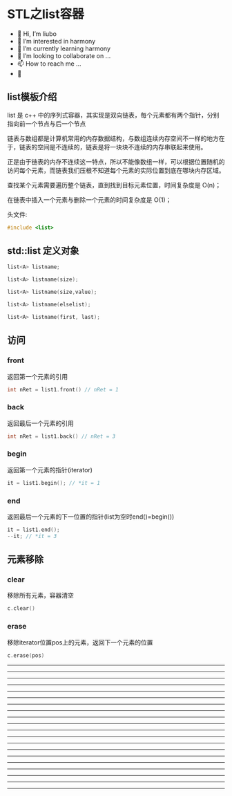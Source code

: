 # STL之list容器

* 👋 Hi, I’m liubo
* 👀 I’m interested in harmony
* 🌱 I’m currently learning harmony
* 💞️ I’m looking to collaborate on ...
* 📫 How to reach me ...
* 📖

## list模板介绍



list 是 c++ 中的序列式容器，其实现是双向链表，每个元素都有两个指针，分别指向前一个节点与后一个节点







链表与数组都是计算机常用的内存数据结构，与数组连续内存空间不一样的地方在于，链表的空间是不连续的，链表是将一块块不连续的内存串联起来使用。

正是由于链表的内存不连续这一特点，所以不能像数组一样，可以根据位置随机的访问每个元素，而链表我们压根不知道每个元素的实际位置到底在哪块内存区域。

查找某个元素需要遍历整个链表，直到找到目标元素位置，时间复杂度是 O(n)；

在链表中插入一个元素与删除一个元素的时间复杂度是 O(1)；







头文件:

```C++
#include <list>
```



## std::list 定义对象



```C++
list<A> listname;

list<A> listname(size);

list<A> listname(size,value);

list<A> listname(elselist);

list<A> listname(first, last);
```







## 访问

### front

返回第一个元素的引用

```C++
int nRet = list1.front() // nRet = 1
```



### back

返回最后一个元素的引用

```C++
int nRet = list1.back() // nRet = 3
```



### begin

返回第一个元素的指针(iterator)

```C++
it = list1.begin(); // *it = 1
```



### end

返回最后一个元素的下一位置的指针(list为空时end()=begin())

```C++
it = list1.end();
--it; // *it = 3
```


## 元素移除

### clear

移除所有元素，容器清空

```C++
c.clear()
```







### erase

移除iterator位置pos上的元素，返回下一个元素的位置

```C++
c.erase(pos)
```
























































---

---

---

---

---

---

---

---

---

---

---

---

---

---

---

---

---

---

---

---











